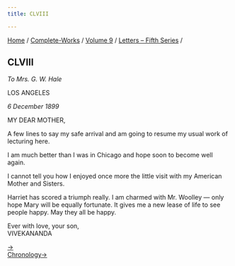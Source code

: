 ```yaml
---
title: CLVIII

---
```



[Home](../../../index.htm) / [Complete-Works](../../complete_works.htm)
/ [Volume 9](../volume_9_contents.htm) / [Letters – Fifth
Series](letters_fifth_series_contents.htm) /



## CLVIII

*To Mrs. G. W. Hale*

LOS ANGELES

*6 December 1899*

MY DEAR MOTHER,

A few lines to say my safe arrival and am going to resume my usual work
of lecturing here.

I am much better than I was in Chicago and hope soon to become well
again.

I cannot tell you how I enjoyed once more the little visit with my
American Mother and Sisters.

Harriet has scored a triumph really. I am charmed with Mr. Woolley —
only hope Mary will be equally fortunate. It gives me a new lease of
life to see people happy. May they all be happy.

Ever with love, your son,  
VIVEKANANDA

[→](159_christina.htm)  
[Chronology→](159_christina.htm)


